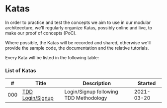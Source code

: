 # Katas

In order to practice and test the concepts we aim to use in our modular architeecture, we'll regularly organize Katas, possibly online and live, to make our proof of concepts (PoC).

Where possible, the Katas will be recorded and shared, otherwise we'll provide the sample code, the documentation and the relative tutorials.

Every Kata will be listed in the following table:

### List of Katas

| #    | Title                                                        | Description                            | Started    |
| ---- | ------------------------------------------------------------ | -------------------------------------- | ---------- |
| 000  | [TDD Login/Signup](000_TDD_LoginSignup/000_TDD_LoginSignup.md) | Login/Signup following TDD Methodology | 2021-03-20 |

## 